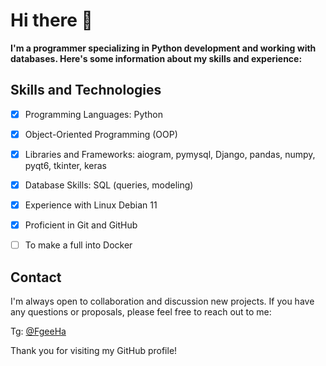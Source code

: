 # Hi there 👋


**I'm a programmer specializing in Python development and working with databases. Here's some information about my skills and experience:**


## **Skills and Technologies**

- [X] Programming Languages: Python

- [X] Object-Oriented Programming (OOP)

- [X] Libraries and Frameworks: aiogram, pymysql, Django, pandas, numpy, pyqt6, tkinter, keras

- [X] Database Skills: SQL (queries, modeling)

- [X] Experience with Linux Debian 11

- [X] Proficient in Git and GitHub

- [ ] To make a full into Docker


## **Contact**


I'm always open to collaboration and discussion new projects. If you have any questions or proposals, please feel free to reach out to me:

Tg: [@FgeeHa](https://t.me/fgeeha)


Thank you for visiting my GitHub profile!
